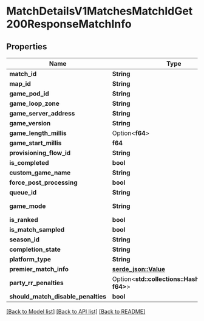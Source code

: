 # MatchDetailsV1MatchesMatchIdGet200ResponseMatchInfo

## Properties

Name | Type | Description | Notes
------------ | ------------- | ------------- | -------------
**match_id** | **String** | Match ID | 
**map_id** | **String** | Map ID | 
**game_pod_id** | **String** |  | 
**game_loop_zone** | **String** |  | 
**game_server_address** | **String** |  | 
**game_version** | **String** |  | 
**game_length_millis** | Option<**f64**> |  | 
**game_start_millis** | **f64** |  | 
**provisioning_flow_id** | **String** |  | 
**is_completed** | **bool** |  | 
**custom_game_name** | **String** |  | 
**force_post_processing** | **bool** |  | 
**queue_id** | **String** | Queue ID | 
**game_mode** | **String** | Game Mode | 
**is_ranked** | **bool** |  | 
**is_match_sampled** | **bool** |  | 
**season_id** | **String** | Season ID | 
**completion_state** | **String** |  | 
**platform_type** | **String** |  | 
**premier_match_info** | [**serde_json::Value**](.md) |  | 
**party_rr_penalties** | Option<**std::collections::HashMap<String, f64>**> |  | [optional]
**should_match_disable_penalties** | **bool** |  | 

[[Back to Model list]](../README.md#documentation-for-models) [[Back to API list]](../README.md#documentation-for-api-endpoints) [[Back to README]](../README.md)


